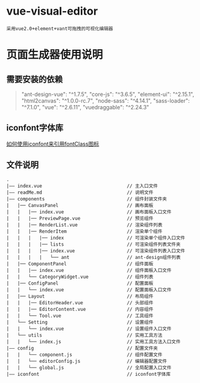 # vue-visual-editor
`采用vue2.0+element+vant可拖拽的可视化编辑器`

页面生成器使用说明
=================

需要安装的依赖
-------------

>"ant-design-vue": "^1.7.5", 
>"core-js": "^3.6.5", 
>"element-ui": "^2.15.1", 
>"html2canvas": "^1.0.0-rc.7", 
>"node-sass": "^4.14.1", 
>"sass-loader": "^7.1.0", 
>"vue": "^2.6.11", 
>"vuedraggable": "^2.24.3" 

**iconfont**字体库
-----------------
[如何使用iconfont来引用fontClass图标](https://blog.csdn.net/weixin_43630802/article/details/103663758)

文件说明
-----------
```
.
|—— index.vue                               // 主入口文件
|—— readMe.md                               // 说明文件
|—— components                              // 组件封装文件夹
|   |── CanvasPanel                         // 画布面板
|   |   |── index.vue                       // 画布面板入口文件
|   |   |── PreviewPage.vue                 // 预览组件
|   |   |── RenderList.vue                  // 渲染组件列表
|   |   |── RenderItem                      // 渲染单个组件
|   |   |   |── index                       // 可渲染单个组件入口文件
|   |   |   |── lists                       // 可渲染组件列表文件夹
|   |   |   |── index.vue                   // 可渲染组件列表入口文件
|   |   |   |   └── ant                     // ant-design组件列表
|   |── ComponentPanel                      // 组件面板
|   |   |── index.vue                       // 组件面板入口文件
|   |   └── CategoryWidget.vue              // 组件列表
|   |── ConfigPanel                         // 配置面板
|   |   └── index.vue                       // 配置面板入口文件
|   |── Layout                              // 布局组件
|   |   |── EditorHeader.vue                // 头部组件
|   |   |── EditorContent.vue               // 内容组件
|   |   └── Tool.vue                        // 工具组件
|   └── Setting                             // 设置组件
|   |   └── index.vue                       // 设置组件入口文件
|   └── utils                               // 实用工具方法
|   |   └── index.js                        // 实用工具方法入口文件
|—— config                                  // 配置文件夹
|   |   └── component.js                    // 组件配置文件
|   |   └── editorConfig.js                 // 编辑器配置文件
|   |   └── global.js                       // 全局配置入口文件
|—— iconfont                                // iconfont字体库

```
